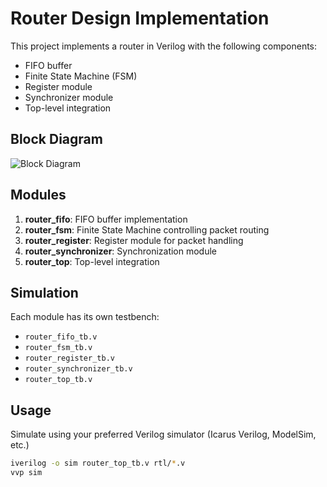 # Router Design Implementation

This project implements a router in Verilog with the following components:
- FIFO buffer
- Finite State Machine (FSM)
- Register module
- Synchronizer module
- Top-level integration

## Block Diagram
![Block Diagram](docs/block_diagram.png)

## Modules
1. **router_fifo**: FIFO buffer implementation
2. **router_fsm**: Finite State Machine controlling packet routing
3. **router_register**: Register module for packet handling
4. **router_synchronizer**: Synchronization module
5. **router_top**: Top-level integration

## Simulation
Each module has its own testbench:
- `router_fifo_tb.v`
- `router_fsm_tb.v`
- `router_register_tb.v`
- `router_synchronizer_tb.v`
- `router_top_tb.v`

## Usage
Simulate using your preferred Verilog simulator (Icarus Verilog, ModelSim, etc.)

```bash
iverilog -o sim router_top_tb.v rtl/*.v
vvp sim